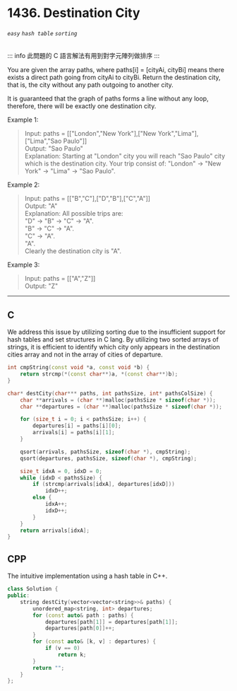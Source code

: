 # 1436. Destination City
###### `easy` `hash table` `sorting`

::: info
此問題的 C 語言解法有用到對字元陣列做排序
:::

You are given the array paths, where paths[i] = [cityAi, cityBi] means there exists a direct path going from cityAi to cityBi. Return the destination city, that is, the city without any path outgoing to another city.

It is guaranteed that the graph of paths forms a line without any loop, therefore, there will be exactly one destination city.

Example 1:
> Input: paths = [["London","New York"],["New York","Lima"],["Lima","Sao Paulo"]] <br>
Output: "Sao Paulo"  <br>
Explanation: Starting at "London" city you will reach "Sao Paulo" city which is the destination city. Your trip consist of: "London" -> "New York" -> "Lima" -> "Sao Paulo".

Example 2:
> Input: paths = [["B","C"],["D","B"],["C","A"]] <br>
Output: "A" <br>
Explanation: All possible trips are:  <br>
"D" -> "B" -> "C" -> "A".  <br>
"B" -> "C" -> "A".  <br>
"C" -> "A".  <br>
"A".  <br>
Clearly the destination city is "A".

Example 3:
> Input: paths = [["A","Z"]] <br>
Output: "Z"

---

## C

We address this issue by utilizing sorting due to the insufficient support for hash tables and set structures in C lang. By utilizing two sorted arrays of strings, it is efficient to identify which city only appears in the destination cities array and not in the array of cities of departure.

```cpp
int cmpString(const void *a, const void *b) {
    return strcmp(*(const char**)a, *(const char**)b);
}

char* destCity(char*** paths, int pathsSize, int* pathsColSize) {
    char **arrivals = (char **)malloc(pathsSize * sizeof(char *));
    char **departures = (char **)malloc(pathsSize * sizeof(char *));

    for (size_t i = 0; i < pathsSize; i++) {
        departures[i] = paths[i][0];
        arrivals[i] = paths[i][1];
    }

    qsort(arrivals, pathsSize, sizeof(char *), cmpString);
    qsort(departures, pathsSize, sizeof(char *), cmpString);

    size_t idxA = 0, idxD = 0; 
    while (idxD < pathsSize) {
        if (strcmp(arrivals[idxA], departures[idxD]))
            idxD++;
        else {
            idxA++;
            idxD++;
        }
    }
    return arrivals[idxA];
}
```

## CPP

The intuitive implementation using a hash table in C++.

```cpp
class Solution {
public:
    string destCity(vector<vector<string>>& paths) {
        unordered_map<string, int> departures;
        for (const auto& path : paths) {
            departures[path[1]] = departures[path[1]];
            departures[path[0]]++;
        }
        for (const auto& [k, v] : departures) {
            if (v == 0)
                return k;
        }
        return "";
    }
};
```
